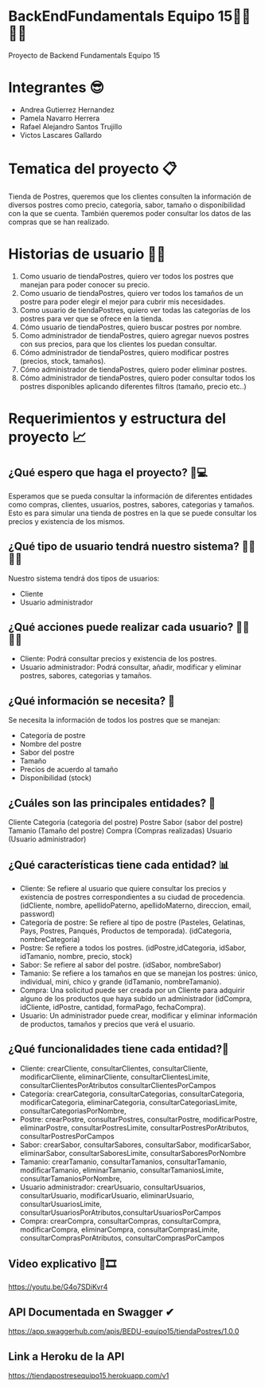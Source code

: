 # BackEndFundamentals Equipo 15👨‍💻👩‍💻
Proyecto de Backend Fundamentals Equipo 15

# Integrantes 😎
* Andrea Gutierrez Hernandez
* Pamela Navarro Herrera
* Rafael Alejandro Santos Trujillo
* Victos Lascares Gallardo

# Tematica del proyecto 📋
Tienda de Postres, queremos que los clientes consulten la información de diversos postres como precio, categoria, sabor, tamaño o disponibilidad con la que se cuenta. También queremos poder consultar los datos de las compras que se han realizado.
# Historias de usuario 🧑👧
1. Como usuario de tiendaPostres, quiero ver todos los postres que manejan para poder conocer su precio.
2. Como usuario de tiendaPostres, quiero ver todos los tamaños de un postre para poder elegir el mejor para cubrir mis necesidades.
3. Como usuario de tiendaPostres, quiero ver todas las categorías de los postres para ver que se ofrece en la tienda.
4. Cómo usuario de tiendaPostres, quiero buscar postres por nombre.
5. Como administrador de tiendaPostres, quiero agregar nuevos postres con sus precios, para que los clientes los puedan consultar.
6. Cómo administrador de tiendaPostres, quiero modificar postres (precios, stock, tamaños).
7. Cómo administrador de tiendaPostres, quiero poder eliminar postres.
8. Cómo administrador de tiendaPostres, quiero poder consultar todos los postres disponibles aplicando diferentes filtros (tamaño, precio etc..)

# Requerimientos y estructura del proyecto 📈
 
## ¿Qué espero que haga el proyecto? 📲💻
Esperamos que se pueda consultar la información de diferentes entidades como compras, clientes, usuarios, postres, sabores, categorias y tamaños. Esto es para simular una tienda de postres en la que se puede consultar los precios y existencia de los mismos.

## ¿Qué tipo de usuario tendrá nuestro sistema? 🕵️‍♀️🕵️‍♂️
Nuestro sistema tendrá dos tipos de usuarios:
- Cliente
- Usuario administrador

## ¿Qué acciones puede realizar cada usuario? 🙋‍♂️🙋‍♀️
- Cliente: Podrá consultar precios y existencia de los postres.
- Usuario administrador: Podrá consultar, añadir, modificar y eliminar postres, sabores, categorias y tamaños.

## ¿Qué información se necesita? 💾
Se necesita la información de todos los postres que se manejan:
- Categoría de postre
- Nombre del postre
- Sabor del postre
- Tamaño
- Precios de acuerdo al tamaño
- Disponibilidad (stock)

## ¿Cuáles son las principales entidades? 📌
Cliente
Categoria (categoria del postre)
Postre 
Sabor (sabor del postre)
Tamanio (Tamaño del postre)
Compra (Compras realizadas)
Usuario (Usuario administrador)

## ¿Qué características tiene cada entidad? 📊
- Cliente: Se refiere al usuario que quiere consultar los precios y existencia de postres correspondientes a su ciudad de procedencia. (idCliente, nombre, apellidoPaterno, apellidoMaterno, direccion, email, password)
- Categoría de postre: Se refiere al tipo de postre (Pasteles, Gelatinas, Pays, Postres, Panqués, Productos de temporada). (idCategoria, nombreCategoria)
- Postre: Se refiere a todos los postres. (idPostre,idCategoria, idSabor, idTamanio, nombre, precio, stock)
- Sabor: Se refiere al sabor del postre. (idSabor, nombreSabor)
- Tamanio: Se refiere a los tamaños en que se manejan los postres: único, individual, mini, chico y grande (idTamanio, nombreTamanio). 
- Compra: Una solicitud puede ser creada por un Cliente para adquirir alguno de los productos que haya subido un administrador (idCompra, idCliente, idPostre, cantidad, formaPago, fechaCompra).
- Usuario: Un administrador puede crear, modificar y eliminar información de productos, tamaños y precios que verá el usuario. 

## ¿Qué funcionalidades tiene cada entidad?📂
- Cliente: crearCliente, consultarClientes, consultarCliente, modificarCliente, eliminarCliente, consultarClientesLimite, consultarClientesPorAtributos consultarClientesPorCampos
- Categoría: crearCategoria, consultarCategorias, consultarCategoria, modificarCategoria, eliminarCategoria, consultarCategoriasLimite, consultarCategoriasPorNombre,
- Postre: crearPostre, consultarPostres, consultarPostre, modificarPostre, eliminarPostre, consultarPostresLimite, consultarPostresPorAtributos, consultarPostresPorCampos
- Sabor: crearSabor, consultarSabores, consultarSabor, modificarSabor, eliminarSabor, consultarSaboresLimite, consultarSaboresPorNombre
- Tamanio: crearTamanio, consultarTamanios, consultarTamanio, modificarTamanio, eliminarTamanio, consultarTamaniosLimite, consultarTamaniosPorNombre,
- Usuario administrador: crearUsuario, consultarUsuarios, consultarUsuario, modificarUsuario, eliminarUsuario, consultarUsuariosLimite, consultarUsuariosPorAtributos,consultarUsuariosPorCampos
- Compra: crearCompra, consultarCompras, consultarCompra, modificarCompra, eliminarCompra, consultarComprasLimite, consultarComprasPorAtributos, consultarComprasPorCampos
 
## Video explicativo 🎥🎞️
https://youtu.be/G4o7SDiKvr4

## API Documentada en Swagger ✔
https://app.swaggerhub.com/apis/BEDU-equipo15/tiendaPostres/1.0.0

## Link a Heroku de la API
https://tiendapostresequipo15.herokuapp.com/v1